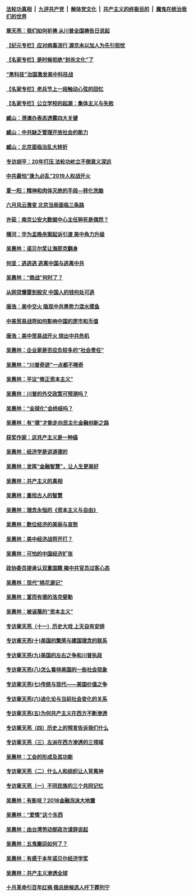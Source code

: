 

####  [法轮功真相](../../../../basic/blob/master/README.md?t=07101602) &nbsp;|&nbsp; [九评共产党](../../../../9ping.md/blob/master/README.md?t=07101602) &nbsp;|&nbsp; [解体党文化](../../../../jtdwh.md/blob/master/README.md?t=07101602)  &nbsp;|&nbsp; [共产主义的终极目的](../../../../gczydzjmd.md/blob/master/README.md?t=07101602) &nbsp;|&nbsp; [魔鬼在统治我们的世界](../../../../mgztzwmdsj.md/blob/master/README.md?t=07101602) 

#### [章天亮：我们如何祈祷 从川普全国祷告日说起](../pages/nsc423/n11944627.md?t=07101602) 

#### [【纪元专栏】应对病毒流行 渥京未以加人为先引担忧](../pages/nsc423/n11875714.md?t=07101602) 

#### [【名家专栏】是时候拒绝“封杀文化”了](../pages/nsc423/n11814093.md?t=07101602) 

#### [“黑科技”治国激发美中科技战](../pages/nsc423/n11638056.md?t=07101602) 

#### [【名家专栏】老兵节上一段触动心弦的回忆](../pages/nsc423/n11646016.md?t=07101602) 

#### [【名家专栏】公立学校的起源：集体主义与失败](../pages/nsc423/n11601833.md?t=07101602) 

#### [臧山：港澳办表态透露四大关键](../pages/nsc423/n11421628.md?t=07101602) 

#### [臧山：中共缺乏管理开放社会的能力](../pages/nsc423/n11407457.md?t=07101602) 

#### [臧山：北京面临治乱大转折](../pages/nsc423/n11406895.md?t=07101602) 

#### [专访胡平：20年打压 法轮功屹立不倒意义深远](../pages/nsc423/n11398800.md?t=07101602) 

#### [中共最怕“逢九必乱”2019人权战开火](../pages/nsc423/n11385248.md?t=07101602) 

#### [夏一阳：精神和肉体灭绝的手段—转化洗脑](../pages/nsc423/n11368250.md?t=07101602) 

#### [六月风云激变 北京当局面临三条路](../pages/nsc423/n11313668.md?t=07101602) 

#### [许茹：南京公安大数据中心主任猝死是偶然？](../pages/nsc423/n11064744.md?t=07101602) 

#### [横河：华为孟晚舟案起诉引渡 美中角力升级](../pages/nsc423/n11027230.md?t=07101602) 

#### [吴惠林：诺贝尔奖让海耶克翻身](../pages/nsc423/n10890049.md?t=07101602) 

#### [何坚：逃逃逃 逃离中国与逃离中共](../pages/nsc423/n10592891.md?t=07101602) 

#### [吴惠林：“商战”何时了？](../pages/nsc423/n10573558.md?t=07101602) 

#### [从网贷爆雷到股灾 中国人的钱何处可逃](../pages/nsc423/n10572800.md?t=07101602) 

#### [唐浩：美中交火 隐现中共黑势力混水摸鱼](../pages/nsc423/n10544040.md?t=07101602) 

#### [中美贸易战将如何影响中国的房市和币值](../pages/nsc423/n10543697.md?t=07101602) 

#### [唐浩：美中贸易战开火 烧出中共危机](../pages/nsc423/n10540126.md?t=07101602) 

#### [吴惠林：企业家是否应负较多的“社会责任”](../pages/nsc423/n10535022.md?t=07101602) 

#### [吴惠林：“川普奇迹”一点都不稀奇](../pages/nsc423/n10512808.md?t=07101602) 

#### [吴惠林：平议“修正资本主义”](../pages/nsc423/n10495724.md?t=07101602) 

#### [吴惠林：川普的外交政策可预测吗？](../pages/nsc423/n10462387.md?t=07101602) 

#### [吴惠林：“全球化”会终结吗？](../pages/nsc423/n10452838.md?t=07101602) 

#### [吴惠林：有“德”才能走向民主化金融创新之路](../pages/nsc423/n10432292.md?t=07101602) 

#### [获奖作家：这共产主义是一种癌](../pages/nsc423/n10431541.md?t=07101602) 

#### [吴惠林：经济学是讲道德的](../pages/nsc423/n10398014.md?t=07101602) 

#### [吴惠林：发挥“金融智慧”，让人生更美好](../pages/nsc423/n10375019.md?t=07101602) 

#### [吴惠林：共产主义的真相](../pages/nsc423/n10351394.md?t=07101602) 

#### [吴惠林：重拾古人的智慧](../pages/nsc423/n10337691.md?t=07101602) 

#### [吴惠林：理念永恒的《资本主义与自由》](../pages/nsc423/n10316274.md?t=07101602) 

#### [吴惠林：数位经济的美丽与哀愁](../pages/nsc423/n10292946.md?t=07101602) 

#### [吴惠林：美中经济战将开打？](../pages/nsc423/n10258825.md?t=07101602) 

#### [吴惠林：可怕的中国经济扩张](../pages/nsc423/n10219147.md?t=07101602) 

#### [政协委员提承认双重国籍 揭中共官员过客心态](../pages/nsc423/n10208809.md?t=07101602) 

#### [吴惠林：现代“桃花源记”](../pages/nsc423/n10185234.md?t=07101602) 

#### [吴惠林：富而有德的洛克斐勒](../pages/nsc423/n10142264.md?t=07101602) 

#### [吴惠林：被诬蔑的“资本主义”](../pages/nsc423/n10124816.md?t=07101602) 

#### [专访章天亮（十一）历史大戏 上天自有安排](../pages/nsc423/n10094905.md?t=07101602) 

#### [专访章天亮(十)美国的繁荣与建国理念的联系](../pages/nsc423/n10094899.md?t=07101602) 

#### [专访章天亮(九)美国的左右之争和川普执政](../pages/nsc423/n10094889.md?t=07101602) 

#### [专访章天亮(八)怎么看待美国的一些社会现象](../pages/nsc423/n10094857.md?t=07101602) 

#### [专访章天亮(七)传统与现代——美国价值之争](../pages/nsc423/n10093140.md?t=07101602) 

#### [专访章天亮(六)进化论与当前社会变化的关系](../pages/nsc423/n10092036.md?t=07101602) 

#### [专访章天亮(五)为何共产主义在西方不断渗透](../pages/nsc423/n10083620.md?t=07101602) 

#### [专访章天亮（四）历史上的预言告诉我们什么](../pages/nsc423/n10083606.md?t=07101602) 

#### [专访章天亮（三）左派在西方渗透的三领域](../pages/nsc423/n10081115.md?t=07101602) 

#### [吴惠林：工会的形成及其功能](../pages/nsc423/n10080633.md?t=07101602) 

#### [专访章天亮（二）什么人和组织让人背离神](../pages/nsc423/n10076637.md?t=07101602) 

#### [专访章天亮（一）不同民族的三个共同记忆](../pages/nsc423/n10074188.md?t=07101602) 

#### [吴惠林：有影呒？2018金融泡沫大地震](../pages/nsc423/n10040534.md?t=07101602) 

#### [吴惠林：“爱情”这个东西](../pages/nsc423/n10019423.md?t=07101602) 

#### [吴惠林：由台湾劳动部政次请辞说起](../pages/nsc423/n9979679.md?t=07101602) 

#### [吴惠林：五鬼搬运如何了？](../pages/nsc423/n9925338.md?t=07101602) 

#### [吴惠林：有感于本年诺贝尔经济学奖](../pages/nsc423/n9871883.md?t=07101602) 

#### [吴惠林：共产主义渗透全球](../pages/nsc423/n9812748.md?t=07101602) 

#### [十月革命引百年红祸 俄总统候选人吁下葬列宁](../pages/nsc423/n9810182.md?t=07101602) 

